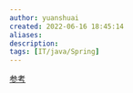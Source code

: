 ```yaml
---
author: yuanshuai
created: 2022-06-16 18:45:14
aliases: 
description:
tags: [IT/java/Spring]
---
```


[参考](https://www.jianshu.com/p/3c7e0608ff1f)




